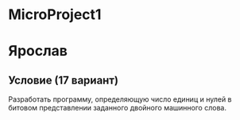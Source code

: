 # MicroProject1
# Ярослав

## Условие (17 вариант)
Разработать программу, определяющую число единиц и нулей в битовом представлении заданного двойного машинного слова.

